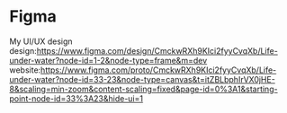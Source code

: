 # Figma
My UI/UX design
design:https://www.figma.com/design/CmckwRXh9KIci2fyyCvqXb/Life-under-water?node-id=1-2&node-type=frame&m=dev
website:https://www.figma.com/proto/CmckwRXh9KIci2fyyCvqXb/Life-under-water?node-id=33-23&node-type=canvas&t=itZBLbphIrVX0jHE-8&scaling=min-zoom&content-scaling=fixed&page-id=0%3A1&starting-point-node-id=33%3A23&hide-ui=1
